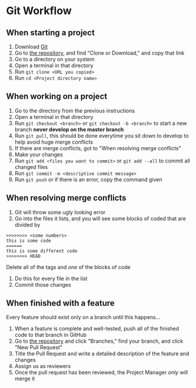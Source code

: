 # Git Workflow	
## When starting a project	
1. Download [Git](https://git-scm.com/download)	
1. Go to [the repository](https://github.com/acm-projects/reverse-climate-change), and find "Clone or Download," and copy that link	
1. Go to a directory on your system	
1. Open a terminal in that directory	
1. Run `git clone <URL you copied>`	
1. Run `cd <Project directory name>`	
## When working on a project	
1. Go to the directory from the previous instructions	
1. Open a terminal in that directory	
1. Run `git checkout <branch>` or `git checkout -b <branch>` to start a new branch **never develop on the master branch**	
1. Run `git pull`, this should be done everytime you sit down to develop to help avoid huge merge conflicts	
1. If there are merge conflicts, got to "When resolving merge conflicts"	
1. Make your changes	
1. Run `git add <files you want to commit>` or `git add --all` to commit all changed files	
1. Run `git commit -m <descriptive commit message>`	
1. Run `git push` or if there is an error, copy the command given	
## When resolving merge conflicts	
1. Git will throw some ugly looking error	
1. Go into the files it lists, and you will see some blocks of coded that are divided by	
```	
>>>>>>>> <some numbers>	
this is some code	
======	
this is some different code	
>>>>>>>> HEAD	
```	
Delete all of the tags and *one* of the blocks of code	
1. Do this for every file in the list	
1. Commit those changes	
## When finished with a feature	
Every feature should exist only on a branch until this happens...	
1. When a feature is complete and well-tested, push all of the finished code to that branch in GitHub	
1. Go to [the repository](https://github.com/acm-projects/reverse-climate-change) and click "Branches," find your branch, and click "New Pull Request"	
1. Title the Pull Request and write a detailed description of the feature and changes	
1. Assign us as reviewers	
1. Once the pull request has been reviewed, the Project Manager *only* will merge it
